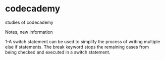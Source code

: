 # codecademy
studies of codecademy 

Notes, new information

1-A switch statement can be used to simplify the process of writing multiple else if statements. The break keyword stops the remaining cases from being checked and executed in a switch statement.
